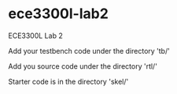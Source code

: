 # ece3300l-lab2

ECE3300L Lab 2

Add your testbench code under the directory 'tb/'

Add you source code under the directory 'rtl/'

Starter code is in the directory 'skel/'
